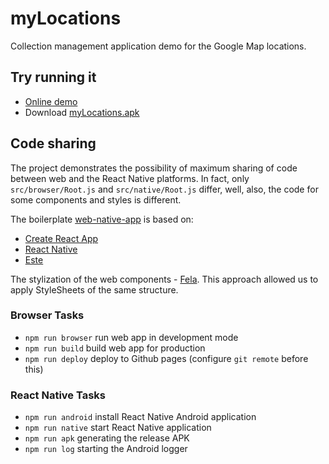 # myLocations

Collection management application demo for the Google Map locations.

## Try running it
* [Online demo](https://andy-pro.github.io/myLocations/)
* Download [myLocations.apk](https://github.com/andy-pro/icon-viewer/raw/master/myLocations.apk)

## Code sharing

The project demonstrates the possibility of maximum sharing of code between web and the React Native platforms. In fact, only `src/browser/Root.js` and `src/native/Root.js` differ, well, also, the code for some components and styles is different.

The boilerplate [web-native-app](https://github.com/andy-pro/web-native-app) is based on:

* [Create React App](https://github.com/facebookincubator/create-react-app)
* [React Native](https://github.com/facebook/react-native)
* [Este](https://github.com/este/este)

The stylization of the web components - [Fela](https://github.com/rofrischmann/fela). This approach allowed us to apply StyleSheets of the same structure.

### Browser Tasks

- `npm run browser` run web app in development mode
- `npm run build` build web app for production
- `npm run deploy` deploy to Github pages (configure `git remote` before this)

### React Native Tasks

- `npm run android` install React Native Android application
- `npm run native` start React Native application
- `npm run apk` generating the release APK
- `npm run log` starting the Android logger
